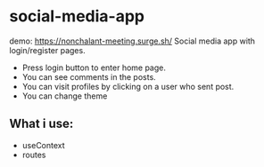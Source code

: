 # social-media-app
demo: https://nonchalant-meeting.surge.sh/ 
Social media app with login/register pages. 
- Press login button to enter home page. 
- You can see comments in the posts. 
- You can visit profiles by clicking on a user who sent post. 
- You can change theme

## What i use:
- useContext
- routes


